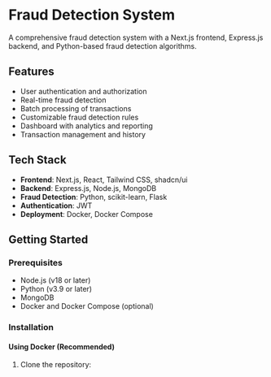 # Fraud Detection System

A comprehensive fraud detection system with a Next.js frontend, Express.js backend, and Python-based fraud detection algorithms.

## Features

- User authentication and authorization
- Real-time fraud detection
- Batch processing of transactions
- Customizable fraud detection rules
- Dashboard with analytics and reporting
- Transaction management and history

## Tech Stack

- **Frontend**: Next.js, React, Tailwind CSS, shadcn/ui
- **Backend**: Express.js, Node.js, MongoDB
- **Fraud Detection**: Python, scikit-learn, Flask
- **Authentication**: JWT
- **Deployment**: Docker, Docker Compose

## Getting Started

### Prerequisites

- Node.js (v18 or later)
- Python (v3.9 or later)
- MongoDB
- Docker and Docker Compose (optional)

### Installation

#### Using Docker (Recommended)

1. Clone the repository:

